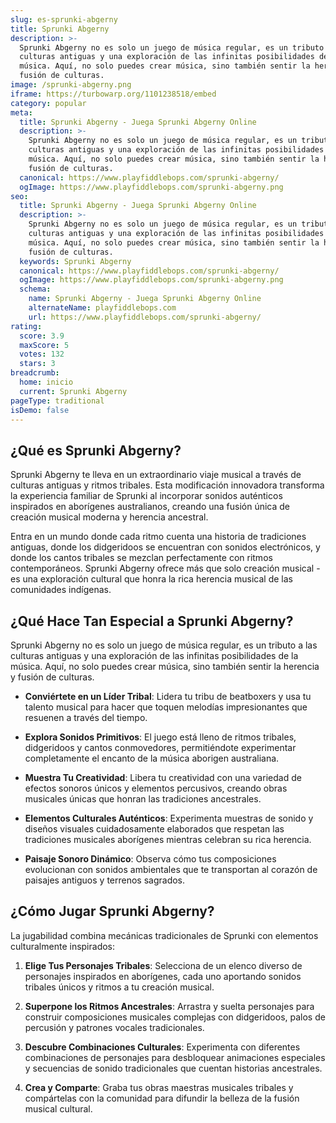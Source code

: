 ```yaml
---
slug: es-sprunki-abgerny
title: Sprunki Abgerny
description: >-
  Sprunki Abgerny no es solo un juego de música regular, es un tributo a las
  culturas antiguas y una exploración de las infinitas posibilidades de la
  música. Aquí, no solo puedes crear música, sino también sentir la herencia y
  fusión de culturas.
image: /sprunki-abgerny.png
iframe: https://turbowarp.org/1101238518/embed
category: popular
meta:
  title: Sprunki Abgerny - Juega Sprunki Abgerny Online
  description: >-
    Sprunki Abgerny no es solo un juego de música regular, es un tributo a las
    culturas antiguas y una exploración de las infinitas posibilidades de la
    música. Aquí, no solo puedes crear música, sino también sentir la herencia y
    fusión de culturas.
  canonical: https://www.playfiddlebops.com/sprunki-abgerny/
  ogImage: https://www.playfiddlebops.com/sprunki-abgerny.png
seo:
  title: Sprunki Abgerny - Juega Sprunki Abgerny Online
  description: >-
    Sprunki Abgerny no es solo un juego de música regular, es un tributo a las
    culturas antiguas y una exploración de las infinitas posibilidades de la
    música. Aquí, no solo puedes crear música, sino también sentir la herencia y
    fusión de culturas.
  keywords: Sprunki Abgerny
  canonical: https://www.playfiddlebops.com/sprunki-abgerny/
  ogImage: https://www.playfiddlebops.com/sprunki-abgerny.png
  schema:
    name: Sprunki Abgerny - Juega Sprunki Abgerny Online
    alternateName: playfiddlebops.com
    url: https://www.playfiddlebops.com/sprunki-abgerny/
rating:
  score: 3.9
  maxScore: 5
  votes: 132
  stars: 3
breadcrumb:
  home: inicio
  current: Sprunki Abgerny
pageType: traditional
isDemo: false
---
```


## ¿Qué es Sprunki Abgerny?

Sprunki Abgerny te lleva en un extraordinario viaje musical a través de culturas antiguas y ritmos tribales. Esta modificación innovadora transforma la experiencia familiar de Sprunki al incorporar sonidos auténticos inspirados en aborígenes australianos, creando una fusión única de creación musical moderna y herencia ancestral.

Entra en un mundo donde cada ritmo cuenta una historia de tradiciones antiguas, donde los didgeridoos se encuentran con sonidos electrónicos, y donde los cantos tribales se mezclan perfectamente con ritmos contemporáneos. Sprunki Abgerny ofrece más que solo creación musical - es una exploración cultural que honra la rica herencia musical de las comunidades indígenas.

## ¿Qué Hace Tan Especial a Sprunki Abgerny?

Sprunki Abgerny no es solo un juego de música regular, es un tributo a las culturas antiguas y una exploración de las infinitas posibilidades de la música. Aquí, no solo puedes crear música, sino también sentir la herencia y fusión de culturas.

- **Conviértete en un Líder Tribal**: Lidera tu tribu de beatboxers y usa tu talento musical para hacer que toquen melodías impresionantes que resuenen a través del tiempo.

- **Explora Sonidos Primitivos**: El juego está lleno de ritmos tribales, didgeridoos y cantos conmovedores, permitiéndote experimentar completamente el encanto de la música aborigen australiana.

- **Muestra Tu Creatividad**: Libera tu creatividad con una variedad de efectos sonoros únicos y elementos percusivos, creando obras musicales únicas que honran las tradiciones ancestrales.

- **Elementos Culturales Auténticos**: Experimenta muestras de sonido y diseños visuales cuidadosamente elaborados que respetan las tradiciones musicales aborígenes mientras celebran su rica herencia.

- **Paisaje Sonoro Dinámico**: Observa cómo tus composiciones evolucionan con sonidos ambientales que te transportan al corazón de paisajes antiguos y terrenos sagrados.

## ¿Cómo Jugar Sprunki Abgerny?

La jugabilidad combina mecánicas tradicionales de Sprunki con elementos culturalmente inspirados:

1. **Elige Tus Personajes Tribales**: Selecciona de un elenco diverso de personajes inspirados en aborígenes, cada uno aportando sonidos tribales únicos y ritmos a tu creación musical.

1. **Superpone los Ritmos Ancestrales**: Arrastra y suelta personajes para construir composiciones musicales complejas con didgeridoos, palos de percusión y patrones vocales tradicionales.

1. **Descubre Combinaciones Culturales**: Experimenta con diferentes combinaciones de personajes para desbloquear animaciones especiales y secuencias de sonido tradicionales que cuentan historias ancestrales.

1. **Crea y Comparte**: Graba tus obras maestras musicales tribales y compártelas con la comunidad para difundir la belleza de la fusión musical cultural.